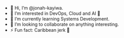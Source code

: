 - 👋 Hi, I’m @jonah-kayiwa.
- 👀 I’m interested in DevOps, Cloud and AI 🤖 
- 🌱 I’m currently learning Systems Development.
- 💞️ I’m looking to collaborate on anything interesting.
- ⚡ Fun fact: Caribbean jerk 🍗 

<!---
jonah-kayiwa/jonah-kayiwa is a ✨ special ✨ repository because its `README.md` (this file) appears on your GitHub profile.
You can click the Preview link to take a look at your changes.
--->

